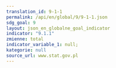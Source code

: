 ```yaml
---
translation_id: 9-1-1
permalink: /api/en/global/9/9-1-1.json
sdg_goal: 9
layout: json_en_globalne_goal_indicator
indicator: "9.1.1"
zmienne: total
indicator_variable_1: null;
kategorie: null
source_url: www.stat.gov.pl
---
```

